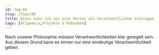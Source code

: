 ```yaml
---
id: faq-66
slug: /faqs/66
title: Wieso kann ich nur eine Person als Verantwortlichen eintragen
tags: [Allgemein,Projekte & Maßnahme]
---
```

Nach unserer Philosophie müssen Verantwortlichkeiten klar geregelt sein. Aus diesem Grund kann es immer nur eine eindeutige Verantwortlichkeit geben.